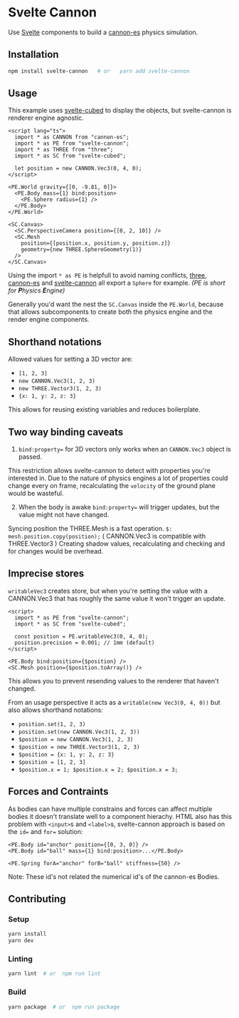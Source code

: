 # Svelte Cannon

Use [Svelte](https://svelte.dev/) components to build a [cannon-es](https://pmndrs.github.io/cannon-es/) physics simulation.

## Installation

```sh
npm install svelte-cannon   # or   yarn add svelte-cannon
```

## Usage

This example uses [svelte-cubed](https://svelte-cubed.vercel.app/) to display the objects, but svelte-cannon is renderer engine agnostic.

```svelte
<script lang="ts">
  import * as CANNON from "cannon-es";
  import * as PE from "svelte-cannon";
  import * as THREE from "three";
  import * as SC from "svelte-cubed";

  let position = new CANNON.Vec3(0, 4, 0);
</script>

<PE.World gravity={[0, -9.81, 0]}>
  <PE.Body mass={1} bind:position>
    <PE.Sphere radius={1} />
  </PE.Body>
</PE.World>

<SC.Canvas>
  <SC.PerspectiveCamera position={[0, 2, 10]} />
  <SC.Mesh
    position={[position.x, position.y, position.z]}
    geometry={new THREE.SphereGeometry(1)}
  />
</SC.Canvas>
```

Using the import `* as PE` is helpfull to avoid naming conflicts, [three](https://threejs.org/docs/#api/en/math/Sphere), [cannon-es](https://pmndrs.github.io/cannon-es/docs/classes/Sphere.html) and [svelte-cannon](./src/lib/components/Sphere.svelte) all export a `Sphere` for example.
_(PE is short for **P**hysics **E**ngine)_

Generally you'd want the nest the `SC.Canvas` inside the `PE.World`, because that allows subcomponents to create both the physics engine and the render engine components.

## Shorthand notations

Allowed values for setting a 3D vector are:

- `[1, 2, 3]`
- `new CANNON.Vec3(1, 2, 3)`
- `new THREE.Vector3(1, 2, 3)`
- `{x: 1, y: 2, z: 3}`

This allows for reusing existing variables and reduces boilerplate.

## Two way binding caveats

1. `bind:property=` for 3D vectors only works when an `CANNON.Vec3` object is passed.

This restriction allows svelte-cannon to detect with properties you're interested in.
Due to the nature of physics engines a lot of properties could change every on frame, recalculating the `velocity` of the ground plane would be wasteful.

2. When the body is awake `bind:property=` will trigger updates, but the value might not have changed.

Syncing position the THREE.Mesh is a fast operation.
`$: mesh.position.copy(position);` ( CANNON.Vec3 is compatible with THREE.Vector3 )
Creating shadow values, recalculating and checking and for changes would be overhead.

## Imprecise stores

`writableVec3` creates store, but when you're setting the value with a CANNON.Vec3 that has roughly the same value it won't trigger an update.

```svelte
<script>
  import * as PE from "svelte-cannon";
  import * as SC from "svelte-cubed";

  const position = PE.writableVec3(0, 4, 0);
  position.precision = 0.001; // 1mm (default)
</script>

<PE.Body bind:position={$position} />
<SC.Mesh position={$position.toArray()} />
```

This allows you to prevent resending values to the renderer that haven't changed.

From an usage perspective it acts as a `writable(new Vec3(0, 4, 0))` but also allows shorthand notations:

- `position.set(1, 2, 3)`
- `position.set(new CANNON.Vec3(1, 2, 3))`
- `$position = new CANNON.Vec3(1, 2, 3)`
- `$position = new THREE.Vector3(1, 2, 3)`
- `$position = {x: 1, y: 2, z: 3}`
- `$position = [1, 2, 3]`
- `$position.x = 1; $position.x = 2; $position.x = 3;`

## Forces and Contraints

As bodies can have multiple constrains and forces can affect multiple bodies it doesn't translate well to a component hierachy. HTML also has this problem with `<input>`s and `<label>`s, svelte-cannon approach is based on the `id=` and `for=` solution:

```svelte
<PE.Body id="anchor" position={[0, 3, 0]} />
<PE.Body id="ball" mass={1} bind:position>...</PE.Body>

<PE.Spring forA="anchor" forB="ball" stiffness={50} />
```

Note: These id's not related the numerical id's of the cannon-es Bodies.

## Contributing

### Setup

```sh
yarn install
yarn dev
```

### Linting

```sh
yarn lint  # or  npm run lint
```

### Build

```sh
yarn package  # or  npm run package
```
